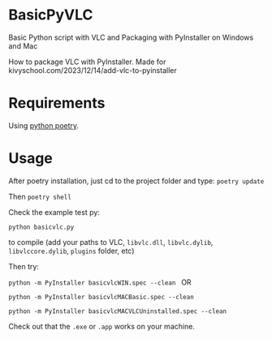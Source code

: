 # BasicPyVLC
Basic Python script with VLC and Packaging with PyInstaller on Windows and Mac

How to package VLC with PyInstaller. Made for kivyschool.com/2023/12/14/add-vlc-to-pyinstaller

# Requirements

Using [python poetry](https://python-poetry.org/).

# Usage

After poetry installation, just cd to the project folder and type: `poetry update` 

Then `poetry shell`

Check the example test py:

`python basicvlc.py`

to compile (add your paths to VLC, `libvlc.dll`, `libvlc.dylib`, `libvlccore.dylib`, `plugins` folder, etc)

Then try:

`python -m PyInstaller basicvlcWIN.spec --clean ` OR 

`python -m PyInstaller basicvlcMACBasic.spec --clean ` 

`python -m PyInstaller basicvlcMACVLCUninstalled.spec --clean ` 

Check out that the `.exe` or `.app` works on your machine.


